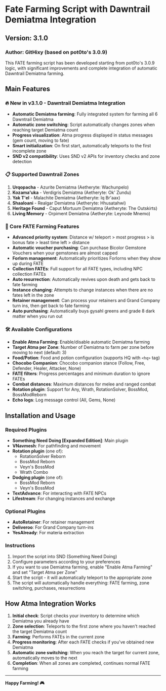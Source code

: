 # Fate Farming Script with Dawntrail Demiatma Integration

## Version: 3.1.0
### Author: GitHixy (based on pot0to's 3.0.9)

This FATE farming script has been developed starting from pot0to's 3.0.9 logic, with significant improvements and complete integration of automatic Dawntrail Demiatma farming.

## Main Features

### 🔥 New in v3.1.0 - Dawntrail Demiatma Integration
- **Automatic Demiatma farming**: Fully integrated system for farming all 6 Dawntrail Demiatma
- **Automatic zone switching**: Script automatically changes zones when reaching target Demiatma count
- **Progress visualization**: Atma progress displayed in status messages (gem count, moving to fate)
- **Smart initialization**: On first start, automatically teleports to the first incomplete zone
- **SND v2 compatibility**: Uses SND v2 APIs for inventory checks and zone detection

### 📋 Supported Dawntrail Zones
1. **Urqopacha** - Azurite Demiatma (Aetheryte: Wachunpelo)
2. **Kozama'uka** - Verdigris Demiatma (Aetheryte: Ok' Zundu)
3. **Yak T'el** - Malachite Demiatma (Aetheryte: Iq Br'aax)
4. **Shaaloani** - Realgar Demiatma (Aetheryte: Hhusatahwi)
5. **Heritage Found** - Caput Mortuum Demiatma (Aetheryte: The Outskirts)
6. **Living Memory** - Orpiment Demiatma (Aetheryte: Leynode Mnemo)

### 🎯 Core FATE Farming Features
- **Advanced priority system**: Distance w/ teleport > most progress > is bonus fate > least time left > distance
- **Automatic voucher purchasing**: Can purchase Bicolor Gemstone Vouchers when your gemstones are almost capped
- **Forlorn management**: Automatically prioritizes Forlorns when they show up during FATE
- **Collection FATEs**: Full support for all FATE types, including NPC collection FATEs
- **Auto resurrection**: Automatically revives upon death and gets back to fate farming
- **Instance changing**: Attempts to change instances when there are no fates left in the zone
- **Retainer management**: Can process your retainers and Grand Company turn ins, then get back to fate farming
- **Auto purchasing**: Automatically buys gysahl greens and grade 8 dark matter when you run out

### 🛠 Available Configurations
- **Enable Atma Farming**: Enable/disable automatic Demiatma farming
- **Target Atma per Zone**: Number of Demiatma to farm per zone before moving to next (default: 3)
- **Food/Potion**: Food and potion configuration (supports HQ with `<hq>` tag)
- **Chocobo Companion**: Chocobo companion stance (Follow, Free, Defender, Healer, Attacker, None)
- **FATE filters**: Progress percentages and minimum duration to ignore FATEs
- **Combat distances**: Maximum distances for melee and ranged combat
- **Rotation plugin**: Support for Any, Wrath, RotationSolver, BossMod, BossModReborn
- **Echo logs**: Log message control (All, Gems, None)

## Installation and Usage

### Required Plugins
- **Something Need Doing [Expanded Edition]**: Main plugin
- **VNavmesh**: For pathfinding and movement
- **Rotation plugin** (one of):
  - RotationSolver Reborn
  - BossMod Reborn  
  - Veyn's BossMod
  - Wrath Combo
- **Dodging plugin** (one of):
  - BossMod Reborn
  - Veyn's BossMod
- **TextAdvance**: For interacting with FATE NPCs
- **Lifestream**: For changing instances and exchange

### Optional Plugins
- **AutoRetainer**: For retainer management
- **Deliveroo**: For Grand Company turn-ins
- **YesAlready**: For materia extraction

### Instructions
1. Import the script into SND (Something Need Doing)
2. Configure parameters according to your preferences
3. If you want to use Demiatma farming, enable "Enable Atma Farming" and set "Target Atma per Zone"
4. Start the script - it will automatically teleport to the appropriate zone
5. The script will automatically handle everything: FATE farming, zone switching, purchases, resurrections

## How Atma Integration Works

1. **Initial check**: Script checks your inventory to determine which Demiatma you already have
2. **Zone selection**: Teleports to the first zone where you haven't reached the target Demiatma count
3. **Farming**: Performs FATEs in the current zone
4. **Progress monitoring**: After each FATE checks if you've obtained new Demiatma
5. **Automatic zone switching**: When you reach the target for current zone, automatically moves to the next
6. **Completion**: When all zones are completed, continues normal FATE farming

---

**Happy Farming! 🎮**